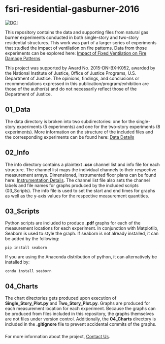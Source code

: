 # fsri-residential-gasburner-2016
[![DOI](https://zenodo.org/badge/doi/10.5281/zenodo.5703080.svg)](https://zenodo.org/record/5703080#.YZKBYr3MK50)


This repository contains the data and supporting files from natural gas burner experiments conducted in both single-story and two-story residential structures. This work was part of a larger series of experiments that studied the impact of ventilation on fire patterns. Data from those experiments can be explored here: [Impact of Fixed Ventilation on Fire Damage Patterns](https://fireinvestigation.fsri.org/)

This project was supported by Award No. 2015-DN-BX-K052, awarded by the National Institute of Justice, Office of Justice Programs, U.S. Department of Justice. The opinions, findings, and conclusions or recommendations expressed in this publication/program/exhibition are those of the author(s) and do not necessarily reflect those of the Department of Justice.

## 01_Data
The data directory is broken into two subdirectories: one for the single-story experiments (5 experiments) and one for the two-story experiments (8 experiments). More information on the structure of the included files and the corresponding experiments can be found here: [Data Details](01_Data/README.md) 

## 02_Info
The info directory contains a plaintext __.csv__ channel list and info file for each structure. The channel list maps the individual channels to their respective measurement arrays. Dimensioned, instrumented floor plans can be found here: [Instrumentation Details](02_Info/README.md). The channel list file also sets the channel labels and file names for graphs produced by the included scripts (03_Scripts). The info file is used to set the start and end times for graphs as well as the y-axis values for the respective measurement quantities.

## 03_Scripts
Python scripts are included to produce **.pdf** graphs for each of the measurement locations for each experiment. In conjunction with Matplotlib, Seaborn is used to style the graph. If seaborn is not already installed, it can be added by the following:
```
pip install seaborn
```
If you are using the Anaconda distribution of python, it can alternatively be installed by:
```
conda install seaborn
```

## 04_Charts
The chart directories gets produced upon execution of __Single_Story_Plot.py__ and __Two_Story_Plot.py__. Graphs are produced for each measurement location for each experiment. Because the graphs can be produced from files included in this repository, the graphs themselves are not files under version control. Additionally, the **04_Charts** directory is included in the __.gitignore__ file to prevent accidental commits of the graphs.

###
For more information about the project, [Contact Us](https://fsri.org/contact-fire-safety-research-institute).

